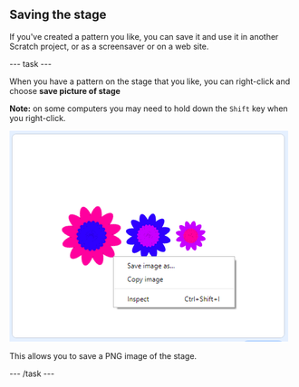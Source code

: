 ## Saving the stage

If you've created a pattern you like, you can save it and use it in another Scratch project, or as a screensaver or on a web site. 

--- task ---

When you have a pattern on the stage that you like, you can right-click and choose **save picture of stage** 

**Note:** on some computers you may need to hold down the `Shift` key when you right-click. 

![screenshot](images/flower-save-stage.png)  

This allows you to save a PNG image of the stage. 
 
--- /task ---
